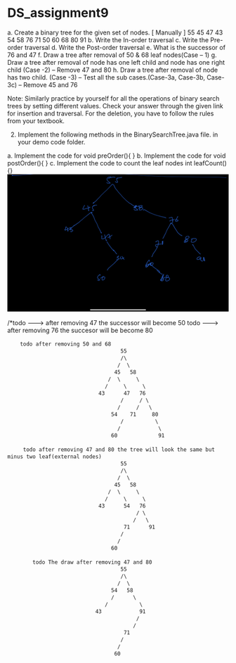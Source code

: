 # DS_assignment9
a. Create a binary tree for the given set of nodes. [ Manually ]
55 45 47 43 54 58 76 71 50 60 68 80 91
b. Write the In-order traversal
c. Write the Pre-order traversal
d. Write the Post-order traversal
e. What is the successor of 76 and 47
f. Draw a tree after removal of 50 & 68 leaf nodes(Case – 1)
g. Draw a tree after removal of node has one left child and node has one right child (Case -2) – Remove 47 and 80
h. Draw a tree after removal of node has two child. (Case -3) – Test all the sub cases.(Case-3a, Case-3b, Case-3c) – Remove 45 and 76

Note: Similarly practice by yourself for all the operations of binary search trees by setting different values. Check your answer through the given link for insertion and traversal. For the deletion, you have to follow the rules from your textbook.



2. Implement the following methods in the BinarySearchTree.java file. in your demo code folder.

a. Implement the code for void preOrder(){ }
b. Implement the code for void postOrder(){ }
c. Implement the code to count the leaf nodes int leafCount(){}
![](F997F296-8C53-4570-850B-D30530446544.png)

/*todo ---> after removing 47 the successor will become 50
todo --->  after removing 76 the succesor will be become 80

        todo after removing 50 and 68
                                        55
                                        /\
                                       /  \
                                      45   58
                                    /  \     \
                                   /     \     \
                                 43      47   76
                                        /     / \
                                       /     /   \
                                     54    71     80
                                        /          \
                                       /            \
                                     60             91

         todo after removing 47 and 80 the tree will look the same but minus two leaf(external nodes)
                                        55
                                        /\
                                       /  \
                                      45   58
                                    /  \     \
                                   /     \     \
                                 43      54   76
                                             / \
                                            /   \
                                         71      91
                                        /
                                       /
                                     60

            todo The draw after removing 47 and 80
                                        55
                                        /\
                                       /  \
                                     54   58
                                     /      \
                                   /          \
                                43            91
                                             /
                                            /
                                         71
                                        /
                                       /
                                      60
